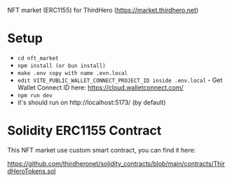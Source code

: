 NFT market (ERC1155) for ThirdHero (https://market.thirdhero.net)

# Setup
  - ```cd nft_market```
  - ```npm install (or bun install)```
  - ```make .env copy with name .evn.local```
  - ```edit VITE_PUBLIC_WALLET_CONNECT_PROJECT_ID inside .env.local``` - Get Wallet Connect ID here: https://cloud.walletconnect.com/
  - ```npm run dev```
  - it's should run on http://localhost:5173/ (by default)

# Solidity ERC1155 Contract
This NFT market use custom smart contract, you can find it here:

https://github.com/thirdheronet/solidity_contracts/blob/main/contracts/ThirdHeroTokens.sol
